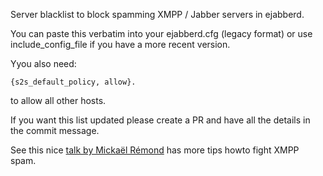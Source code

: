 Server blacklist to block spamming XMPP / Jabber servers in ejabberd.

You can paste this verbatim into your ejabberd.cfg (legacy format) or use
include_config_file if you have a more recent version.

Yyou also need:

    {s2s_default_policy, allow}.

to allow all other hosts.

If you want this list updated please create a PR and have all the details in
the commit message.

See this nice [talk by Mickaël Rémond][0] has more tips howto fight XMPP spam.

[0]: https://blog.process-one.net/wp-content/uploads/2016/07/Fighting-XMPP-messaging-spam-thanks-to-ejabberd-API.pdf
